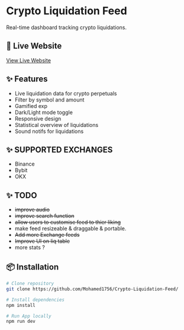 # Crypto Liquidation Feed 

Real-time dashboard tracking crypto liquidations.

## 🚀 Live Website
[View Live Website](https://binance-liquidations.netlify.app)

## ✨ Features
- Live liquidation data for crypto perpetuals
- Filter by symbol and amount
- Gamified exp
- Dark/Light mode toggle
- Responsive design
- Statistical overview of liquidations
- Sound notifs for liquidations

## ✨ SUPPORTED EXCHANGES 
- Binance 
- Bybit
- OKX 

## ✨ TODO
- ~~improve audio~~
- ~~improve search function~~
- ~~allow users to customise feed to thier liking~~
- make feed resizeable & draggable & portable. 
- ~~Add more Exchange feeds~~
- ~~Improve UI on liq table~~
- more stats ? 


## 📦 Installation

```bash
# Clone repository
git clone https://github.com/Mohamed1756/Crypto-Liquidation-Feed/

# Install dependencies
npm install

# Run App locally 
npm run dev

